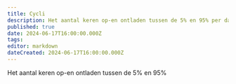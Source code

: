 ```yaml
---
title: Cycli
description: Het aantal keren op-en ontladen tussen de 5% en 95% per dag
published: true
date: 2024-06-17T16:00:00.000Z
tags: 
editor: markdown
dateCreated: 2024-06-17T16:00:00.000Z
---
```


Het aantal keren op-en ontladen tussen de 5% en 95%
